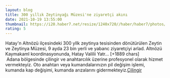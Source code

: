```yaml
--- 
layout: blog
title: 300 yıllık Zeytinyağı Müzesi'ne ziyaretçi akını
date: 2021-10-19 13:55:00
thumbnail: https://i20.haber7.net/resize/1240x720//haber/haber7/photos/2021/42/300_yillik_zeytinyagi_muzesine_ziyaretci_akini_1634651661_9391.jpg
rating: 5
---
```

Hatay'n Altnözü ilçesindeki 300 yllk zeytinya tesisinden dönütürülen Zeytin ve Zeytinya Müzesi, 9 ayda 23 bin yerli ve yabanc ziyaretçiyi arlad. Altnözü Kaymakaml koordinasyonunda, Hatay Valilii Yatr… [+1889 chars]</br>&nbsp;Adana bölgesinde çilingir ve anahtarcılık üzerine profesyonel olarak hizmet vermekteyiz. Oto anahtarı veya kumandalarınızın pil değişim işlemi, kumanda kap değişimi, kumanda arızalarını gidermekteyiz.<a href="https://www.cilingiradana.net/">Çilingir</a>